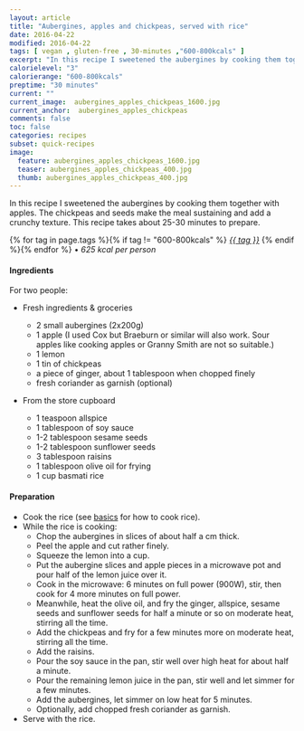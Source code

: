 ```yaml
---
layout: article
title: "Aubergines, apples and chickpeas, served with rice"
date: 2016-04-22
modified: 2016-04-22
tags: [ vegan , gluten-free , 30-minutes ,"600-800kcals" ]
excerpt: "In this recipe I sweetened the aubergines by cooking them together with apples. ..."
calorielevel: "3"
calorierange: "600-800kcals"
preptime: "30 minutes"
current: ""
current_image:  aubergines_apples_chickpeas_1600.jpg
current_anchor:  aubergines_apples_chickpeas
comments: false
toc: false
categories: recipes
subset: quick-recipes
image:
  feature: aubergines_apples_chickpeas_1600.jpg
  teaser: aubergines_apples_chickpeas_400.jpg
  thumb: aubergines_apples_chickpeas_400.jpg
---
```




In this recipe I sweetened the aubergines by cooking them together with apples. The chickpeas and seeds make the meal sustaining and add a crunchy texture. This recipe takes about 25-30 minutes to prepare.


{% for tag in page.tags %}{% if tag != "600-800kcals" %}&nbsp;<a class="post-tag" href="{{ site.url}}/tags/#{{ tag }}">_{{ tag }}_</a>&nbsp;{% endif %}{% endfor %} &bull;&nbsp;<em>625&nbsp;kcal&nbsp;per&nbsp;person</em>&nbsp;&nbsp;<a href="{{ site.url}}/tags/#600-800kcals"><img src="{{ site.url }}/images/battery_lvl_3.png" style="height:1.0em;"></a>

#### Ingredients

For two people:

- Fresh ingredients & groceries
  - 2 small aubergines (2x200g)
  - 1 apple (I used Cox but Braeburn or similar will also work. Sour apples like cooking apples or Granny Smith are not so suitable.)
  - 1 lemon
  - 1 tin of chickpeas
  - a piece of ginger, about 1 tablespoon when chopped finely
  - fresh coriander as garnish (optional)

- From the store cupboard    
  - 1 teaspoon allspice
  - 1 tablespoon of soy sauce
  - 1-2 tablespoon sesame seeds
  - 1-2 tablespoon sunflower seeds
  - 3 tablespoon raisins
  - 1 tablespoon olive oil for frying
  - 1 cup basmati rice


#### Preparation

- Cook the rice (see <a href="{{ site.url }}/basics">basics</a> for how to cook rice).
- While the rice is cooking:
  - Chop the aubergines in slices of about half a cm thick.
  - Peel the apple and cut rather finely.
  - Squeeze the lemon into a cup.
  - Put the aubergine slices and apple pieces in a microwave pot and pour half of the lemon juice over it.
  - Cook in the microwave: 6 minutes on full power (900W), stir, then cook for 4 more minutes on full power.
  - Meanwhile, heat the olive oil, and fry the ginger, allspice, sesame seeds and sunflower seeds for half a minute or so on moderate heat, stirring all the time.
  - Add the chickpeas and fry for a few minutes more on moderate heat, stirring all the time.
  - Add the raisins.
  - Pour the soy sauce in the pan, stir well over high heat for about half a minute.
  - Pour the remaining lemon juice in the pan, stir well and let simmer for a few minutes.
  - Add the aubergines, let simmer on low heat for 5 minutes.
  - Optionally, add chopped fresh coriander as garnish.
- Serve with the rice.
